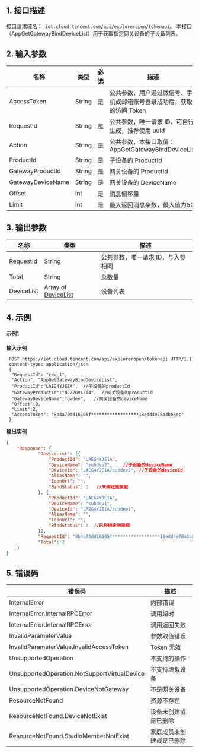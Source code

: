 
## 1. 接口描述

接口请求域名：` iot.cloud.tencent.com/api/exploreropen/tokenapi`。
本接口（AppGetGatewayBindDeviceList）用于获取指定网关设备的子设备列表。

## 2. 输入参数

| 名称              | 类型   | 必选 | 描述                                                         |
| ----------------- | ------ | ---- | ------------------------------------------------------------ |
| AccessToken       | String | 是   | 公共参数，用户通过微信号、手机或邮箱账号登录成功后，获取的访问 Token |
| RequestId         | String | 是   | 公共参数，唯一请求 ID，可自行生成，推荐使用 uuId              |
| Action            | String | 是   | 公共参数，本接口取值：AppGetGatewayBindDeviceList            |
| ProductId         | String | 是   | 子设备的 ProductId                                            |
| GatewayProductId  | String | 是   | 网关设备的 ProductId                                          |
| GatewayDeviceName | String | 是   | 网关设备的 DeviceName                                        |
| Offset            | Int    | 是   | 消息偏移量                                                   |
| Limit             | Int    | 是   | 最大返回消息条数，最大值为50                                |

## 3. 输出参数

| 名称       | 类型                                               | 描述                             |
| ---------- | -------------------------------------------------- | -------------------------------- |
| RequestId  | String                                             | 公共参数，唯一请求 ID，与入参相同 |
| Total      | String                                             | 总数量                           |
| DeviceList | Array of [DeviceList](https://cloud.tencent.com/document/product/1081/40780#devicelist) | 设备列表                         |

## 4. 示例

#### 示例1

**输入示例**

```HTTP
 POST https://iot.cloud.tencent.com/api/exploreropen/tokenapi HTTP/1.1
 content-type: application/json 
 {
  "RequestId": "req_1",
  "Action": "AppGetGatewayBindDeviceList",
  "ProductId":"LAEG4YJE1A",  //子设备的productId
  "GatewayProductId":"NJ27OVLZT4",  //网关设备的productId
  "GatewayDeviceName":"gwdev",   //网关设备的deviceName
  "Offset":0,
  "Limit":2,
  "AccessToken": "8b4a70dd16105f******************18edd4e78a3bb8ec"
 }
```

**输出实例**

```json
{
	"Response": {
			"DeviceList": [{
				"ProductId": "LAEG4YJE1A",  
				"DeviceName": "subdev2",    //子设备的deviceName
				"DeviceId": "LAEG4YJE1A/subdev2", //子设备的deviceId
				"AliasName": "",
				"IconUrl": "",
				"BindStatus": 0   //未绑定到家庭
			}, {
				"ProductId": "LAEG4YJE1A",
				"DeviceName": "subdev1",
				"DeviceId": "LAEG4YJE1A/subdev1",
				"AliasName": "",
				"IconUrl": "",
				"BindStatus": 1  //已经绑定到家庭
			}],
			"RequestId": "8b4a70dd16105f******************18edd4e78a3bb8ec",
			"Total": 2
	}
} 
```


## 5. 错误码

| 错误码                                       | 描述                     |
| -------------------------------------------- | ------------------------ |
| InternalError                                | 内部错误                 |
| InternalError.InternalRPCError               | 调用超时                 |
| InternalError.InternalRPCError               | 调用返回失败             |
| InvalidParameterValue                        | 参数取值错误             |
| InvalidParameterValue.InvalidAccessToken     | Token 无效                |
| UnsupportedOperation                         | 不支持的操作             |
| UnsupportedOperation.NotSupportVirtualDevice | 不支持虚拟设备           |
| UnsupportedOperation.DeviceNotGateway        | 不是网关设备             |
| ResourceNotFound                             | 资源不存在               |
| ResourceNotFound.DeviceNotExist              | 设备未创建或是已删除     |
| ResourceNotFound.StudioMemberNotExist        | 家庭成员未创建或是已删除 |
